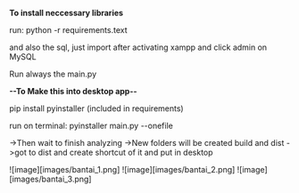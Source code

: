 **To install neccessary libraries**

run:
python -r requirements.text

and also the sql, just import after activating xampp and click admin on MySQL

Run always the main.py

**--To Make this into desktop app--**

pip install pyinstaller (included in requirements)

run on terminal:
pyinstaller main.py --onefile

->Then wait to finish analyzing
->New folders will be created build and dist
->got to dist and create shortcut of it and put in desktop

![image][images/bantai_1.png]
![image][images/bantai_2.png]
![image][images/bantai_3.png]

